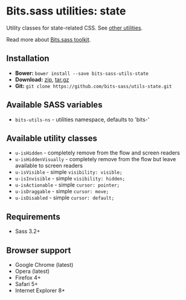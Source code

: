 # Bits.sass utilities: state

Utility classes for state-related CSS. See [other utilities](https://github.com/bits-sass/utils).

Read more about [Bits.sass toolkit](https://github.com/bits-sass/bits.sass).

## Installation

* __Bower:__ `bower install --save bits-sass-utils-state`
* __Download:__ [zip](https://github.com/bits-sass/utils-state/zipball/master), [tar.gz](https://github.com/bits-sass/utils-state/tarball/master)
* __Git:__ `git clone https://github.com/bits-sass/utils-state.git`

## Available SASS variables

* `bits-utils-ns` - utilities namespace, defaults to 'bits-'

## Available utility classes

* `u-isHidden` - completely remove from the flow and screen readers
* `u-isHiddenVisually` - completely remove from the flow but leave available to screen readers
* `u-isVisible` - simple `visibility: visible;`
* `u-isInvisible` - simple `visibility: hidden;`
* `u-isActionable` - simple `cursor: pointer;`
* `u-isDraggable` - simple `cursor: move;`
* `u-isDisabled` -  simple `cursor: default;`

## Requirements

* Sass 3.2+

## Browser support

* Google Chrome (latest)
* Opera (latest)
* Firefox 4+
* Safari 5+
* Internet Explorer 8+